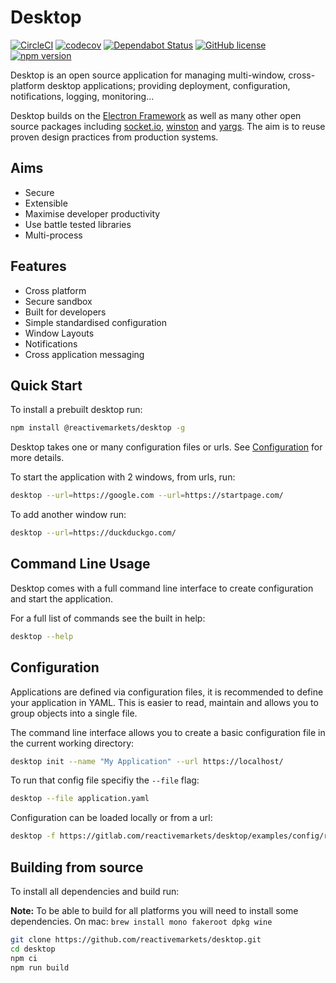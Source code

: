 # Desktop

[![CircleCI](https://circleci.com/gh/reactivemarkets/desktop/tree/master.svg?style=shield)](https://circleci.com/gh/reactivemarkets/desktop/tree/master)
[![codecov](https://codecov.io/gh/reactivemarkets/desktop/branch/master/graph/badge.svg)](https://codecov.io/gh/reactivemarkets/desktop)
[![Dependabot Status](https://api.dependabot.com/badges/status?host=github&repo=reactivemarkets/desktop)](https://dependabot.com) [![GitHub license](https://img.shields.io/badge/license-ISC-brightgreen.svg)](https://github.com/reactivemarkets/desktop/blob/master/LICENSE) [![npm version](https://img.shields.io/npm/v/@reactivemarkets/desktop.svg?style=flat)](https://www.npmjs.com/package/@reactivemarkets/desktop)

Desktop is an open source application for managing multi-window, cross-platform desktop applications; providing deployment, configuration, notifications, logging, monitoring...

Desktop builds on the [Electron Framework](https://github.com/electron/electron) as well as many other open source packages including [socket.io](https://github.com/socketio/socket.io), [winston](https://github.com/winstonjs/winston) and [yargs](https://github.com/yargs/yargs). The aim is to reuse proven design practices from production systems.

## Aims

* Secure
* Extensible
* Maximise developer productivity
* Use battle tested libraries
* Multi-process

## Features

* Cross platform
* Secure sandbox
* Built for developers
* Simple standardised configuration
* Window Layouts
* Notifications
* Cross application messaging

## Quick Start

To install a prebuilt desktop run:

```bash
npm install @reactivemarkets/desktop -g
```

Desktop takes one or many configuration files or urls. See [Configuration](#Configuration) for more details.

To start the application with 2 windows, from urls, run:

```bash
desktop --url=https://google.com --url=https://startpage.com/
```

To add another window run:

```bash
desktop --url=https://duckduckgo.com/
```

## Command Line Usage

Desktop comes with a full command line interface to create configuration and start the application.

For a full list of commands see the built in help:

```bash
desktop --help
```

## Configuration

Applications are defined via configuration files, it is recommended to define your application in YAML. This is easier to read, maintain and allows you to group objects into a single file.

The command line interface allows you to create a basic configuration file in the current working directory:

```bash
desktop init --name "My Application" --url https://localhost/
```

To run that config file specifiy the `--file` flag:

```bash
desktop --file application.yaml
```

Configuration can be loaded locally or from a url:

```bash
desktop -f https://gitlab.com/reactivemarkets/desktop/examples/config/raw/master/examples/single-window.yaml
```

## Building from source

To install all dependencies and build run:

**Note:** To be able to build for all platforms you will need to install some dependencies. On mac: `brew install mono fakeroot dpkg wine`

```bash
git clone https://github.com/reactivemarkets/desktop.git
cd desktop
npm ci
npm run build
```
